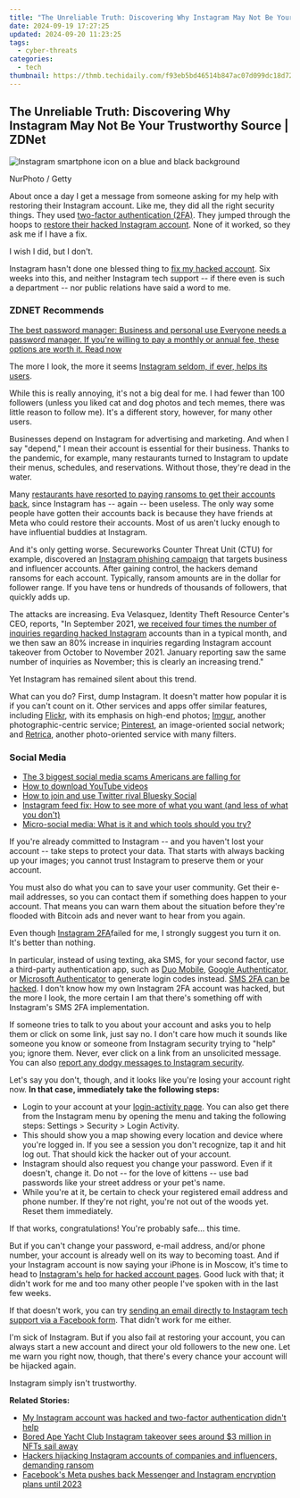 ```yaml
---
title: "The Unreliable Truth: Discovering Why Instagram May Not Be Your Trustworthy Source | ZDNet"
date: 2024-09-19 17:27:25
updated: 2024-09-20 11:23:25
tags:
  - cyber-threats
categories:
  - tech
thumbnail: https://thmb.techidaily.com/f93eb5bd46514b847ac07d099dc18d72eab724476fd27a01a5370f94ffa41df8.jpg
---
```


## The Unreliable Truth: Discovering Why Instagram May Not Be Your Trustworthy Source | ZDNet

![Instagram smartphone icon on a blue and black background](https://www.zdnet.com/a/img/resize/39a597394dcfcd804232eb00b5fd82b095ebcb60/2022/06/09/8ceaeb38-3ee5-461d-90a0-a5c0f986bde9/gettyimages-1238243805.jpg?auto=webp&width=1280)

NurPhoto / Getty

About once a day I get a message from someone asking for my help with restoring their Instagram account. Like me, they did all the right security things. They used [two-factor authentication (2FA)](https://www.zdnet.com/article/better-than-the-best-password-how-to-use-2fa-to-improve-your-security/). They jumped through the hoops to [restore their hacked Instagram account](https://help.instagram.com/149494825257596). None of it worked, so they ask me if I have a fix.

I wish I did, but I don't. 

Instagram hasn't done one blessed thing to [fix my hacked account](https://www.zdnet.com/article/my-instagram-account-was-hacked-and-two-factor-authentication-didnt-help/). Six weeks into this, and neither Instagram tech support -- if there even is such a department -- nor public relations have said a word to me. 

### **ZDNET** Recommends

[The best password manager: Business and personal use Everyone needs a password manager. If you're willing to pay a monthly or annual fee, these options are worth it.  Read now](https://www.zdnet.com/article/best-password-manager/)

The more I look, the more it seems [Instagram seldom, if ever, helps its users](https://therealdeal.com/chicago/2022/02/22/hacked-chicago-broker-says-instagram-no-help-recovering-business-account/). 

While this is really annoying, it's not a big deal for me. I had fewer than 100 followers (unless you liked cat and dog photos and tech memes, there was little reason to follow me). It's a different story, however, for many other users.

Businesses depend on Instagram for advertising and marketing. And when I say "depend," I mean their account is essential for their business. Thanks to the pandemic, for example, many restaurants turned to Instagram to update their menus, schedules, and reservations. Without those, they're dead in the water.

Many [restaurants have resorted to paying ransoms to get their accounts back](https://www.eater.com/23124144/instagram-business-account-hack-what-to-do), since Instagram has -- again -- been useless. The only way some people have gotten their accounts back is because they have friends at Meta who could restore their accounts. Most of us aren't lucky enough to have influential buddies at Instagram.

And it's only getting worse. Secureworks Counter Threat Unit (CTU) for example, discovered an [Instagram phishing campaign](https://www.zdnet.com/article/hackers-hijacking-instagram-accounts-of-companies-and-influencers-demanding-ransom/) that targets business and influencer accounts. After gaining control, the hackers demand ransoms for each account. Typically, ransom amounts are in the dollar for follower range. If you have tens or hundreds of thousands of followers, that quickly adds up.

The attacks are increasing. Eva Velasquez, Identity Theft Resource Center's CEO, reports, "In September 2021, [we received four times the number of inquiries regarding hacked Instagram](https://www.nortonlifelock.com/blogs/corporate-responsibility/prevent-instagram-hacks) accounts than in a typical month, and we then saw an 80% increase in inquiries regarding Instagram account takeover from October to November 2021\. January reporting saw the same number of inquiries as November; this is clearly an increasing trend."

Yet Instagram has remained silent about this trend. 

What can you do? First, dump Instagram. It doesn't matter how popular it is if you can't count on it. Other services and apps offer similar features, including [Flickr](https://www.flickr.com/), with its emphasis on high-end photos; [Imgur](https://imgur.com/), another photographic-centric service; [Pinterest](https://www.pinterest.com/), an image-oriented social network; and [Retrica](https://retrica.co/), another photo-oriented service with many filters. 

### Social Media

* [The 3 biggest social media scams Americans are falling for](https://www.zdnet.com/article/the-3-biggest-social-media-scams-americans-are-falling-for/)
* [How to download YouTube videos](https://www.zdnet.com/article/how-to-download-youtube-videos-for-free-plus-two-other-methods/)
* [How to join and use Twitter rival Bluesky Social](https://www.zdnet.com/article/how-to-get-started-using-bluesky-social-everything-you-need-to-know/)
* [Instagram feed fix: How to see more of what you want (and less of what you don't)](https://www.zdnet.com/article/instagram-feed-fix-how-to-see-more-of-what-you-want-and-less-of-what-you-dont/)
* [Micro-social media: What is it and which tools should you try?](https://www.zdnet.com/article/micro-social-media-what-is-it-and-which-tools-should-you-try/)

If you're already committed to Instagram -- and you haven't lost your account -- take steps to protect your data. That starts with always backing up your images; you cannot trust Instagram to preserve them or your account.

You must also do what you can to save your user community. Get their e-mail addresses, so you can contact them if something does happen to your account. That means you can warn them about the situation before they're flooded with Bitcoin ads and never want to hear from you again. 

Even though [Instagram 2FA](https://help.instagram.com/566810106808145)failed for me, I strongly suggest you turn it on. It's better than nothing. 

In particular, instead of using texting, aka SMS, for your second factor, use a third-party authentication app, such as [Duo Mobile](https://duo.com/product/multi-factor-authentication-mfa/duo-mobile-app), [Google Authenticator](https://play.google.com/store/apps/details?id=com.google.android.apps.authenticator2&hl=en%5FUS&gl=US), or [Microsoft Authenticator](https://support.microsoft.com/en-us/account-billing/download-and-install-the-microsoft-authenticator-app-351498fc-850a-45da-b7b6-27e523b8702a) to generate login codes instead. [SMS 2FA can be hacked](https://www.zdnet.com/article/is-it-ok-to-use-text-messages-for-2-factor-authentication-ask-zdnet/). I don't know how my own Instagram 2FA account was hacked, but the more I look, the more certain I am that there's something off with Instagram's SMS 2FA implementation. 

If someone tries to talk to you about your account and asks you to help them or click on some link, just say no. I don't care how much it sounds like someone you know or someone from Instagram security trying to "help" you; ignore them. Never, ever click on a link from an unsolicited message. You can also [report any dodgy messages to Instagram security](https://help.instagram.com/165828726894770).

Let's say you don't, though, and it looks like you're losing your account right now. **In that case, immediately take the following steps:**

* Login to your account at your [login-activity page](https://www.instagram.com/session/login%5Factivity/). You can also get there from the Instagram menu by opening the menu and taking the following steps: Settings > Security > Login Activity.
* This should show you a map showing every location and device where you're logged in. If you see a session you don't recognize, tap it and hit log out. That should kick the hacker out of your account.
* Instagram should also request you change your password. Even if it doesn't, change it. Do not -- for the love of kittens -- use bad passwords like your street address or your pet's name.
* While you're at it, be certain to check your registered email address and phone number. If they're not right, you're not out of the woods yet. Reset them immediately.

If that works, congratulations! You're probably safe… this time.

But if you can't change your password, e-mail address, and/or phone number, your account is already well on its way to becoming toast. And if your Instagram account is now saying your iPhone is in Moscow, it's time to head to [Instagram's help for hacked account pages](https://help.instagram.com/149494825257596). Good luck with that; it didn't work for me and too many other people I've spoken with in the last few weeks. 

If that doesn't work, you can try [sending an email directly to Instagram tech support via a Facebook form](https://m.facebook.com/help/instagram/contact/272476913194545). That didn't work for me either. 

I'm sick of Instagram. But if you also fail at restoring your account, you can always start a new account and direct your old followers to the new one. Let me warn you right now, though, that there's every chance your account will be hijacked again. 

Instagram simply isn't trustworthy. 

**Related Stories:**

* [My Instagram account was hacked and two-factor authentication didn't help](https://www.zdnet.com/article/my-instagram-account-was-hacked-and-two-factor-authentication-didnt-help/)
* [Bored Ape Yacht Club Instagram takeover sees around $3 million in NFTs sail away](https://www.zdnet.com/article/bored-ape-yacht-club-instagram-takeover-sees-around-3-million-in-nfts-sail-away/)
* [Hackers hijacking Instagram accounts of companies and influencers, demanding ransom](https://www.zdnet.com/article/hackers-hijacking-instagram-accounts-of-companies-and-influencers-demanding-ransom/)
* [Facebook's Meta pushes back Messenger and Instagram encryption plans until 2023](https://www.zdnet.com/article/facebooks-meta-pushes-back-messenger-and-instagram-encryption-plans-until-2023/)

<ins class="adsbygoogle"
     style="display:block"
     data-ad-format="autorelaxed"
     data-ad-client="ca-pub-7571918770474297"
     data-ad-slot="1223367746"></ins>



<ins class="adsbygoogle"
     style="display:block"
     data-ad-client="ca-pub-7571918770474297"
     data-ad-slot="8358498916"
     data-ad-format="auto"
     data-full-width-responsive="true"></ins>
